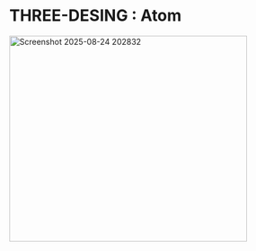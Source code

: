 # THREE-DESING : Atom

<img width="423" height="366" alt="Screenshot 2025-08-24 202832" src="https://github.com/user-attachments/assets/21b55e14-33e3-4c16-92fd-4e1ec0c42ecf" />


